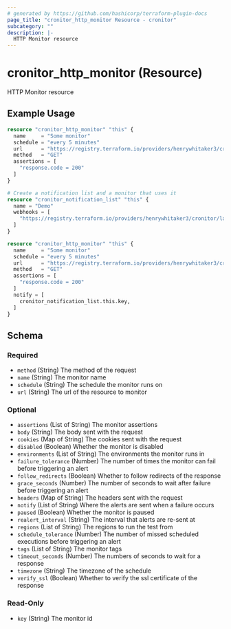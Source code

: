 ```yaml
---
# generated by https://github.com/hashicorp/terraform-plugin-docs
page_title: "cronitor_http_monitor Resource - cronitor"
subcategory: ""
description: |-
  HTTP Monitor resource
---
```


# cronitor_http_monitor (Resource)

HTTP Monitor resource

## Example Usage

```terraform
resource "cronitor_http_monitor" "this" {
  name     = "Some monitor"
  schedule = "every 5 minutes"
  url      = "https://registry.terraform.io/providers/henrywhitaker3/cronitor/latest"
  method   = "GET"
  assertions = [
    "response.code = 200"
  ]
}

# Create a notification list and a monitor that uses it
resource "cronitor_notification_list" "this" {
  name = "Demo"
  webhooks = [
    "https://registry.terraform.io/providers/henrywhitaker3/cronitor/latest"
  ]
}

resource "cronitor_http_monitor" "this" {
  name     = "Some monitor"
  schedule = "every 5 minutes"
  url      = "https://registry.terraform.io/providers/henrywhitaker3/cronitor/latest"
  method   = "GET"
  assertions = [
    "response.code = 200"
  ]
  notify = [
    cronitor_notification_list.this.key,
  ]
}
```

<!-- schema generated by tfplugindocs -->
## Schema

### Required

- `method` (String) The method of the request
- `name` (String) The monitor name
- `schedule` (String) The schedule the monitor runs on
- `url` (String) The url of the resource to monitor

### Optional

- `assertions` (List of String) The monitor assertions
- `body` (String) The body sent with the request
- `cookies` (Map of String) The cookies sent with the request
- `disabled` (Boolean) Whether the monitor is disabled
- `environments` (List of String) The environments the monitor runs in
- `failure_tolerance` (Number) The number of times the monitor can fail before triggering an alert
- `follow_redirects` (Boolean) Whether to follow redirects of the response
- `grace_seconds` (Number) The number of seconds to wait after failure before triggering an alert
- `headers` (Map of String) The headers sent with the request
- `notify` (List of String) Where the alerts are sent when a failure occurs
- `paused` (Boolean) Whether the monitor is paused
- `realert_interval` (String) The interval that alerts are re-sent at
- `regions` (List of String) The regions to run the test from
- `schedule_tolerance` (Number) The number of missed scheduled executions before triggering an alert
- `tags` (List of String) The monitor tags
- `timeout_seconds` (Number) The numbers of seconds to wait for a response
- `timezone` (String) The timezone of the schedule
- `verify_ssl` (Boolean) Whether to verify the ssl certificate of the response

### Read-Only

- `key` (String) The monitor id

